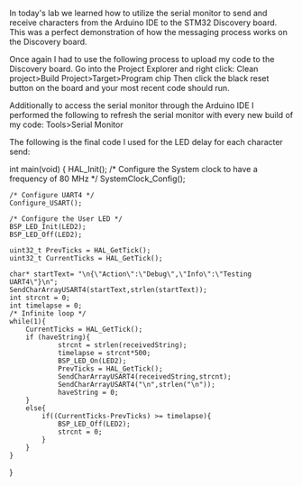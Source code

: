 In today's lab we learned how to utilize the serial monitor to send and receive
characters from the Arduino IDE to the STM32 Discovery board. This was a perfect
demonstration of how the messaging process works on the Discovery board.

Once again I had to use the following process to upload my code to the Discovery
board.
Go into the Project Explorer and right click:
    Clean project>Build Project>Target>Program chip
Then click the black reset button on the board and your most recent code should run.

Additionally to access the serial monitor through the Arduino IDE I performed the
following to refresh the serial monitor with every new build of my code:
    Tools>Serial Monitor
    
The following is the final code I used for the LED delay for each character send:

int main(void)
{
	HAL_Init();
	/* Configure the System clock to have a frequency of 80 MHz */
	SystemClock_Config();

	/* Configure UART4 */
	Configure_USART();

	/* Configure the User LED */
	BSP_LED_Init(LED2);
	BSP_LED_Off(LED2);

	uint32_t PrevTicks = HAL_GetTick();
	uint32_t CurrentTicks = HAL_GetTick();

	char* startText= "\n{\"Action\":\"Debug\",\"Info\":\"Testing UART4\"}\n";
	SendCharArrayUSART4(startText,strlen(startText));
	int strcnt = 0;
	int timelapse = 0;
	/* Infinite loop */
	while(1){
		CurrentTicks = HAL_GetTick();
		if (haveString){
				strcnt = strlen(receivedString);
				timelapse = strcnt*500;
				BSP_LED_On(LED2);
				PrevTicks = HAL_GetTick();
				SendCharArrayUSART4(receivedString,strcnt);
				SendCharArrayUSART4("\n",strlen("\n"));
				haveString = 0;
		}
		else{
			if((CurrentTicks-PrevTicks) >= timelapse){
				BSP_LED_Off(LED2);
				strcnt = 0;
			}
		}
	}
}